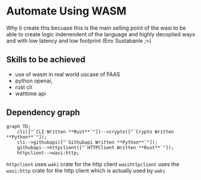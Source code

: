# Automate Using WASM

Why ti create this becuase this is the main selling point of the wasi to be able to create logic indenendent of the language and highly decoplied ways and with low latency and low footprint (Env Sustabanle ;>)

## Skills to be achieved
- use of wasm in real world uscase of FAAS
- python openai,
- rust cli
- watttime api


## Dependency graph

```mermaid
graph TD;
    cli(["`CLI Written **Rust**`"])-->crypto(["`Crypto Written **Python**`"]);
    cli-->githubapi(["`Githubapi Written **Python**`"]);
    githubapi-->httpclient(["`HTTPClient Written **Rust**`"]);
    httpclient-->wasi:http;
```

`httpclient` uses `waki` crate for the http client
`wasihttpclient` uses the `wasi:http` crate for the http client which is actually used by `waki`
